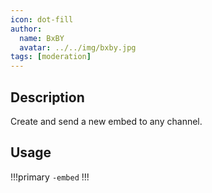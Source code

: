 ```yaml
---
icon: dot-fill
author:
  name: BxBY
  avatar: ../../img/bxby.jpg
tags: [moderation]
---
```


## Description
Create and send a new embed to any channel.

## Usage
!!!primary
`-embed`
!!!